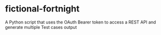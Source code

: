 # fictional-fortnight
A Python script that uses the OAuth Bearer token to access a REST API and generate multiple Test cases output
